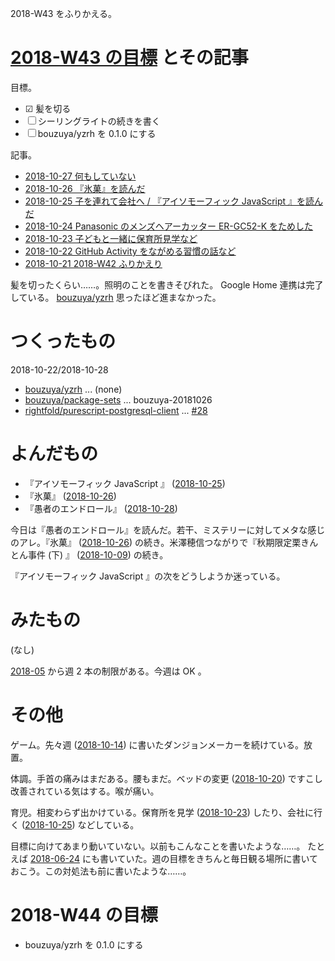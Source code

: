 2018-W43 をふりかえる。

# [2018-W43 の目標][2018-10-21] とその記事

目標。

- ☑ 髪を切る
- ☐ シーリングライトの続きを書く
- ☐ bouzuya/yzrh を 0.1.0 にする

記事。

- [2018-10-27 何もしていない][2018-10-27]
- [2018-10-26 『氷菓』を読んだ][2018-10-26]
- [2018-10-25 子を連れて会社へ / 『アイソモーフィック JavaScript 』を読んだ][2018-10-25]
- [2018-10-24 Panasonic のメンズヘアーカッター ER-GC52-K をためした][2018-10-24]
- [2018-10-23 子どもと一緒に保育所見学など][2018-10-23]
- [2018-10-22 GitHub Activity をながめる習慣の話など][2018-10-22]
- [2018-10-21 2018-W42 ふりかえり][2018-10-21]

髪を切ったくらい……。照明のことを書きそびれた。 Google Home 連携は完了している。 [bouzuya/yzrh][] 思ったほど進まなかった。

# つくったもの

2018-10-22/2018-10-28

- [bouzuya/yzrh][] ... (none)
- [bouzuya/package-sets][] ... bouzuya-20181026
- [rightfold/purescript-postgresql-client][] ... [#28][rightfold/purescript-postgresql-client#28]

# よんだもの

- 『アイソモーフィック JavaScript 』 ([2018-10-25][])
- 『氷菓』 ([2018-10-26][])
- 『愚者のエンドロール』 ([2018-10-28][])

今日は『愚者のエンドロール』を読んだ。若干、ミステリーに対してメタな感じのアレ。『氷菓』 ([2018-10-26][]) の続き。米澤穂信つながりで『秋期限定栗きんとん事件 (下) 』 ([2018-10-09][]) の続き。

『アイソモーフィック JavaScript 』の次をどうしようか迷っている。

# みたもの

(なし)

[2018-05][2018-04-30] から週 2 本の制限がある。今週は OK 。

# その他

ゲーム。先々週 ([2018-10-14][]) に書いたダンジョンメーカーを続けている。放置。

体調。手首の痛みはまだある。腰もまだ。ベッドの変更 ([2018-10-20][]) ですこし改善されている気はする。喉が痛い。

育児。相変わらず出かけている。保育所を見学 ([2018-10-23][]) したり、会社に行く ([2018-10-25][]) などしている。

目標に向けてあまり動いていない。以前もこんなことを書いたような……。 たとえば [2018-06-24][] にも書いていた。週の目標をきちんと毎日観る場所に書いておこう。この対処法も前に書いたような……。

# 2018-W44 の目標

- bouzuya/yzrh を 0.1.0 にする

[2018-04-30]: https://blog.bouzuya.net/2018/04/30/
[2018-06-24]: https://blog.bouzuya.net/2018/06/24/
[2018-10-09]: https://blog.bouzuya.net/2018/10/09/
[2018-10-14]: https://blog.bouzuya.net/2018/10/14/
[2018-10-20]: https://blog.bouzuya.net/2018/10/20/
[2018-10-21]: https://blog.bouzuya.net/2018/10/21/
[2018-10-22]: https://blog.bouzuya.net/2018/10/22/
[2018-10-23]: https://blog.bouzuya.net/2018/10/23/
[2018-10-24]: https://blog.bouzuya.net/2018/10/24/
[2018-10-25]: https://blog.bouzuya.net/2018/10/25/
[2018-10-26]: https://blog.bouzuya.net/2018/10/26/
[2018-10-27]: https://blog.bouzuya.net/2018/10/27/
[2018-10-28]: https://blog.bouzuya.net/2018/10/28/
[bouzuya/package-sets]: https://github.com/bouzuya/package-sets
[bouzuya/yzrh]: https://github.com/bouzuya/yzrh
[rightfold/purescript-postgresql-client]: https://github.com/rightfold/purescript-postgresql-client
[rightfold/purescript-postgresql-client#28]: https://github.com/rightfold/purescript-postgresql-client/issues/28

